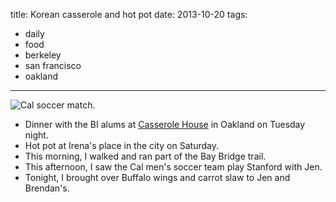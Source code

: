 title: Korean casserole and hot pot
date: 2013-10-20
tags:
- daily
- food
- berkeley
- san francisco
- oakland
---

![Cal soccer match.](https://dl.dropbox.com/u/4291520/journal-images/cal-soccer.jpg)

- Dinner with the BI alums at [Casserole House](http://www.casserolehouse.com/) in Oakland on Tuesday night.
- Hot pot at Irena's place in the city on Saturday.
- This morning, I walked and ran part of the Bay Bridge trail.
- This afternoon, I saw the Cal men's soccer team play Stanford with Jen.
- Tonight, I brought over Buffalo wings and carrot slaw to Jen and Brendan's.
